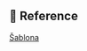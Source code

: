 ## :page_with_curl: Reference
[Šablona][template]

[template]: https://www.fit.vut.cz/study/theses/master-theses/.cs "Šablona"

